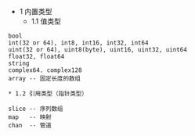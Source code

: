 * 1 内置类型
    * 1.1 值类型
```text
bool
int(32 or 64), int8, int16, int32, int64
uint(32 or 64), uint8(byte), uint16, uint32, uint64
float32, float64
string
complex64. complex128
array -- 固定长度的数组
```
    * 1.2 引用类型（指针类型）
```text
slice -- 序列数组
map   -- 映射
chan  -- 管道
```